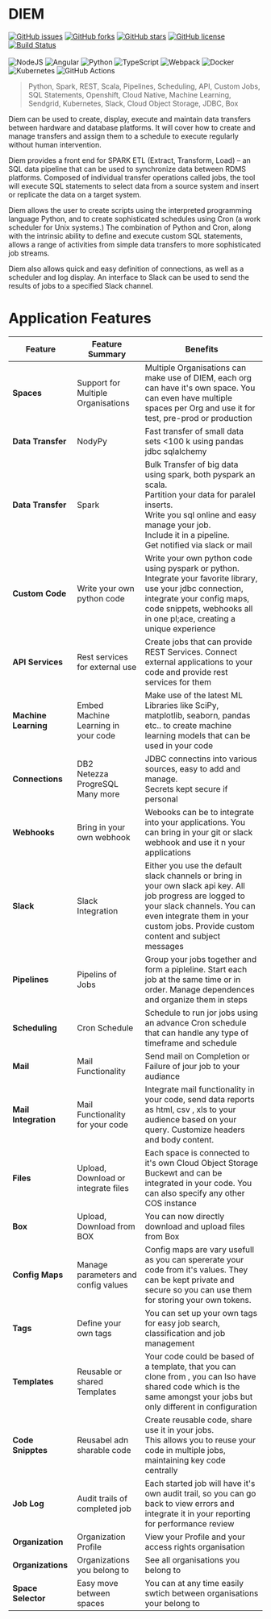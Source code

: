 <!-- markdownlint-disable MD033 -->
<!-- markdownlint-disable MD041 -->
# DIEM

[![GitHub issues](https://img.shields.io/github/issues/IBM/diem)](https://github.com/IBM/diem/issues)
[![GitHub forks](https://img.shields.io/github/forks/IBM/diem)](https://github.com/IBM/diem/network)
[![GitHub stars](https://img.shields.io/github/stars/IBM/diem)](https://github.com/IBM/diem/stargazers)
[![GitHub license](https://img.shields.io/github/license/IBM/diem)](https://github.com/IBM/diem/blob/main/LICENSE)
[![Build Status](https://img.shields.io/endpoint.svg?url=https%3A%2F%2Factions-badge.atrox.dev%2FIBM%2Fdiem%2Fbadge%3Fref%3Dmain&style=flat)](https://actions-badge.atrox.dev/IBM/diem/goto?ref=main)
<br/><br/>
<img alt="NodeJS" src="https://img.shields.io/badge/node.js%20-%2343853D.svg?&style=for-the-badge&logo=node.js&logoColor=white"/>
<img alt="Angular" src="https://img.shields.io/badge/angular%20-%23DD0031.svg?&style=for-the-badge&logo=angular&logoColor=white"/>
<img alt="Python" src="https://img.shields.io/badge/python%20-%2314354C.svg?&style=for-the-badge&logo=python&logoColor=white"/>
<img alt="TypeScript" src="https://img.shields.io/badge/typescript%20-%23007ACC.svg?&style=for-the-badge&logo=typescript&logoColor=white"/>
<img alt="Webpack" src="https://img.shields.io/badge/webpack%20-%238DD6F9.svg?&style=for-the-badge&logo=webpack&logoColor=black" />
<img alt="Docker" src="https://img.shields.io/badge/docker%20-%230db7ed.svg?&style=for-the-badge&logo=docker&logoColor=white"/>
<img alt="Kubernetes" src="https://img.shields.io/badge/kubernetes%20-%23326ce5.svg?&style=for-the-badge&logo=kubernetes&logoColor=white"/>
<img alt="GitHub Actions" src="https://img.shields.io/badge/github%20actions%20-%232671E5.svg?&style=for-the-badge&logo=github%20actions&logoColor=white"/>

> Python, Spark, REST, Scala, Pipelines, Scheduling, API, Custom Jobs, SQL Statements, Openshift, Cloud Native, Machine Learning, Sendgrid, Kubernetes, Slack, Cloud Object Storage, JDBC, Box

Diem can be used to create, display, execute and maintain data transfers between hardware and database platforms. It will cover how to create and manage transfers and assign them to a schedule to execute regularly without human intervention.

Diem provides a front end for SPARK ETL (Extract, Transform, Load) – an SQL data pipeline that can be used to synchronize data between RDMS platforms. Composed of individual transfer operations called jobs, the tool will execute SQL statements to select data from a source system and insert or replicate the data on a target system.

Diem allows the user to create scripts using the interpreted programming language Python, and to create sophisticated schedules using Cron (a work scheduler for Unix systems.) The combination of Python and Cron, along with the intrinsic ability to define and execute custom SQL statements, allows a range of activities from simple data transfers to more sophisticated job streams.

Diem also allows quick and easy definition of connections, as well as a scheduler and log display. An interface to Slack can be used to send the results of jobs to a specified Slack channel.

# Application Features

| Feature              | Feature Summary                             | Benefits                                                                                                                                                                                                                        |
| -------------------- | ------------------------------------------- | ------------------------------------------------------------------------------------------------------------------------------------------------------------------------------------------------------------------------------- |
| **Spaces**           | Support for Multiple Organisations          | Multiple Organisations can make use of DIEM, each org can have it's own space. You can even have multiple spaces per Org and use it for test, pre-prod or production                                                            |
| **Data Transfer**    | NodyPy                                      | Fast transfer of small data sets <100 k using pandas jdbc sqlalchemy                                                                                                                                                            |
| **Data Transfer**    | Spark                                       | Bulk Transfer of big data using spark, both pyspark an scala.<br/> Partition your data for paralel inserts.<br/>Write you sql online and easy manage your job.<br/>Include it in a pipeline.<br/>Get notified via slack or mail |
| **Custom Code**      | Write your own python code                  | Write your own python code using pyspark or python. Integrate your favorite library, use your jdbc connection, integrate your config maps, code snippets, webhooks all in one pl;ace, creating a unique experience              |
| **API Services**     | Rest services for external use              | Create jobs that can provide REST Services. Connect external applications to your code and provide rest services for them                                                                                                       |
| **Machine Learning** | Embed Machine Learning in your code         | Make use of the latest ML Libraries like SciPy, matplotlib, seaborn, pandas etc.. to create machine learning models that can be used in your code                                                                               |
| **Connections**      | DB2<br/>Netezza<br/>ProgreSQL<br/>Many more | JDBC connectins into various sources, easy to add and manage.<br/>Secrets kept secure if personal                                                                                                                               |
| **Webhooks**         | Bring in your own webhook                   | Webooks can be to integrate into your applications. You can bring in your git or slack webhook and use it n your applications                                                                                                   |
| **Slack**            | Slack Integration                           | Either you use the default slack channels or bring in your own slack api key. All job progress are logged to your slack channels. You can even integrate them in your custom jobs. Provide custom content and subject messages  |
| **Pipelines**        | Pipelins of Jobs                            | Group your jobs together and form a pipleline. Start each job at the same time or in order. Manage dependences and organize them in steps                                                                                       |
| **Scheduling**       | Cron Schedule                               | Schedule to run jor jobs using an advance Cron schedule that can handle any type of timeframe and schedule                                                                                                                      |
| **Mail**             | Mail Functionality                          | Send mail on Completion or Failure of jour job to your audiance                                                                                                                                                                 |
| **Mail Integration** | Mail Functionality for your code            | Integrate mail functionality in your code, send data reports as html, csv , xls to your audience based on your query. Customize headers and body content.                                                                       |
| **Files**            | Upload, Download or integrate files         | Each space is connected to it's own Cloud Object Storage Buckewt and can be integrated in your code. You can also specify any other COS instance                                                                                |
| **Box**              | Upload, Download from BOX                   | You can now directly download and upload files from Box                                                                                                                                                                         |
| **Config Maps**      | Manage parameters and config values         | Config maps are vary usefull as you can spererate your code from it's values. They can be kept private and secure so you can use them for storing your own tokens.                                                              |
| **Tags**             | Define your own tags                        | You can set up your own tags for easy job search, classification and job management                                                                                                                                             |
| **Templates**        | Reusable or shared Templates                | Your code could be based of a template, that you can clone from , you can lso have shared code which is the same amongst your jobs but only different in configuration                                                          |
| **Code Snipptes**    | Reusabel adn sharable code                  | Create reusable code, share use it in your jobs.<br/>This allows you to reuse your code in multiple jobs, maintaining key code centrally                                                                                        |
| **Job Log**          | Audit trails of completed job               | Each started job will have it's own audit trail, so you can go back to view errors and integrate it in your reporting for performance review                                                                                    |
| **Organization**     | Organization Profile                        | View your Profile and your access rights organisation                                                                                                                                                                           |
| **Organizations**    | Organizations you belong to                 | See all organisations you belong to                                                                                                                                                                                             |
| **Space Selector**   | Easy move between spaces                    | You can at any time easily swtich between organisations your belong to                                                                                                                                                          |
